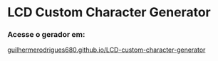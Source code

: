 # LCD Custom Character Generator

### Acesse o gerador em:
[guilhermerodrigues680.github.io/LCD-custom-character-generator](https://guilhermerodrigues680.github.io/LCD-custom-character-generator/)